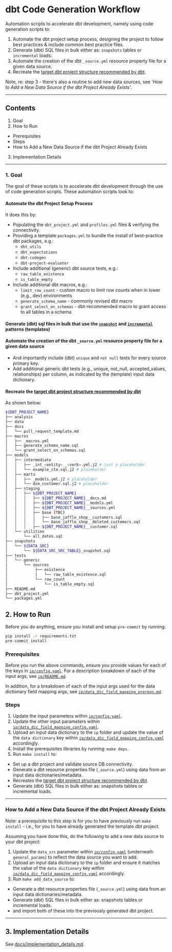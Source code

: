 # dbt Code Generation Workflow

Automation scripts to accelerate dbt development, namely using code generation scripts to:

1. Automate the dbt project setup process, designing the project to follow best practices & include common best practice files.
2. Generate (dbt) SQL files in bulk either as: `snapshots` tables or `incremental` loads.
3. Automate the creation of the dbt `_source.yml` resource property file for a given data source.
4. Recreate the [target dbt project structure recommended by dbt](https://docs.getdbt.com/guides/best-practices/how-we-structure/1-guide-overview#guide-structure-overview).

Note, re: step 3 - there's also a routine to add new data sources, see *'How to Add a New Data Source if the dbt Project Already Exists'*.

---

## Contents

1. Goal
2. How to Run

* Prerequisites
* Steps
* How to Add a New Data Source if the dbt Project Already Exists

3. Implementation Details

---

### 1. Goal

The goal of these scripts is to accelerate dbt development through the use of code generation scripts. These automation scripts look to:

#### Automate the dbt Project Setup Process

It does this by:

* Populating the `dbt_project.yml` and `profiles.yml` files & verifying the connectivity.
* Providing a template `packages.yml` to bundle the install of best-practice dbt packages, e.g.:
  * `dbt_utils`
  * `dbt_expectations`
  * `dbt-codegen`
  * `dbt-project-evaluator`
* Include additional (generic) dbt source tests, e.g.:
  * `raw_table_existence`
  * `is_table_empty`
* Include additional dbt macros, e.g.:
  * `limit_row_count` - custom macro to limit row counts when in lower (e.g., dev) environments
  * `generate_schema_name` - commonly revised dbt macro
  * `grant_select_on_schemas` - dbt-recommended macro to grant access to all tables in a schema

#### Generate (dbt) sql files in bulk that use the [`snapshot`](https://github.com/paulf-999/dbt_code_generation_workflow/blob/main/templates/jinja_templates/snapshot.sql.j2) and [`incremental`](https://github.com/paulf-999/dbt_code_generation_workflow/blob/main/templates/jinja_templates/incremental.sql.j2) patterns (templates)

#### Automate the creation of the dbt `_source.yml` resource property file for a given data source

* And importantly include (dbt) `unique` and `not null` tests for every source primary key.
* Add additional generic dbt tests (e.g., unique, not_null, accepted_values, relationships) per column, as indicated by the (template) input data dictionary.

#### Recreate the [target dbt project structure recommended by dbt](https://docs.getdbt.com/guides/best-practices/how-we-structure/1-guide-overview#guide-structure-overview)

As shown below:

```bash
${DBT_PROJECT_NAME}
├── analysis
├── data
├── docs
│   └── pull_request_template.md
├── macros
│   ├── _macros.yml
│   ├── generate_schema_name.sql
│   └── grant_select_on_schemas.sql
├── models
│   ├── intermediate
│   │   ├── _int_<entity>__<verb>.yml.j2 # just a placeholder
│   │   └── example_cte.sql.j2 # placeholder
│   ├── marts
│   │   ├── _models.yml.j2 # placeholder
│   │   └── dim_customer.sql.j2 # placeholder
│   ├── staging
│   │   ├── ${DBT_PROJECT_NAME}
│   │   │   ├── ${DBT_PROJECT_NAME}__docs.md
│   │   │   ├── ${DBT_PROJECT_NAME}__models.yml
│   │   │   ├── ${DBT_PROJECT_NAME}__sources.yml
│   │   │   ├── base (TBC)
│   │   │   │   ├── base_jaffle_shop__customers.sql
│   │   │   │   └── base_jaffle_shop__deleted_customers.sql
│   │   │   ├── ${DBT_PROJECT_NAME}__customer.sql
│   └── utilities
│       └── all_dates.sql
├── snapshots
│   └── ${DATA_SRC}
│       └── ${DATA_SRC_SRC_TABLE}_snapshot.sql
├── tests
│   └── generic
│       └── sources
│            ├── existence
│            |   └── raw_table_existence.sql
│            └── row_count
│                └── is_table_empty.sql
├── README.md
├── dbt_project.yml
└── packages.yml
```

## 2. How to Run

Before you do anything, ensure you install and setup `pre-commit` by running:

```bash
pip install -r requirements.txt
pre-commit install
```

### Prerequisites

Before you run the above commands, ensure you provide values for each of the keys in [`ip/config.yaml`](https://github.com/paulf-999/dbt_code_generation_workflow/blob/main/ip/config.yaml). For a description breakdown of each of the input args, see [`ip/README.md`](https://github.com/paulf-999/dbt_code_generation_workflow/blob/main/ip/README.md).

In addition, for a breakdown of each of the input args used for the data dictionary field mapping args, see [`ip/data_dic_field_mapping_prereqs.md`](https://github.com/paulf-999/dbt_code_generation_workflow/blob/main/ip/data_dic_field_mapping_prereqs.md).

### Steps

1. Update the input parameters within [`ip/config.yaml`](https://github.com/paulf-999/dbt_code_generation_workflow/blob/main/ip/config.yaml).
2. Update the other input parameters within [`ip/data_dic_field_mapping_config.yaml`](https://github.com/paulf-999/dbt_code_generation_workflow/blob/main/ip/data_dic_field_mapping_config.yaml).
3. Upload an input data dictionary to the `ip` folder and update the value of the `data dictionary` key within [`ip/data_dic_field_mapping_config.yaml`](https://github.com/paulf-999/dbt_code_generation_workflow/blob/main/ip/data_dic_field_mapping_config.yaml) accordingly.
4. Install the prerequisites libraries by running: `make deps`.
5. Run `make install` to:

* Set up a dbt project and validate source DB connectivity.
* Generate a dbt resource properties file (`_source.yml`) using data from an input data dictionaries/metadata.
* Recreates the [target dbt project structure recommended by dbt](https://docs.getdbt.com/guides/best-practices/how-we-structure/1-guide-overview#guide-structure-overview).
* Generate (dbt) SQL files in bulk either as: snapshots tables or incremental loads.

---

### How to Add a New Data Source if the dbt Project Already Exists

Note: a prerequisite to this step is for you to have previously run `make install` - i.e., for you to have already generated the template dbt project.

Assuming you have done this, do the following to add a new data source to your dbt project:

1. Update the `data_src` parameter within [`ip/config.yaml`](https://gitlab.com/wesfarmers-aac-engineers/data-engineering/wes-aac-dbt-accelerators/-/blob/main/ip/config.yaml) (underneath `general_params`) to reflect the data source you want to add.
2. Upload an input data dictionary to the `ip` folder and ensure it matches the value of the `data dictionary` key within [`ip/data_dic_field_mapping_config.yaml`](https://gitlab.com/wesfarmers-aac-engineers/data-engineering/wes-aac-dbt-accelerators/-/blob/main/ip/data_dic_field_mapping_config.yaml) accordingly.
3. Run `make add_data_source` to:

* Generate a dbt resource properties file (`_source.yml`) using data from an input data dictionaries/metadata.
* Generate (dbt) SQL files in bulk either as: snapshots tables or incremental loads.
* and import both of these into the previously generated dbt project.

---

## 3. Implementation Details

See [docs/implementation_details.md](docs/implementation_details.md).
